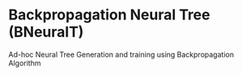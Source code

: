 # Backpropagation Neural Tree (BNeuralT)
Ad-hoc Neural Tree Generation and training using Backpropagation Algorithm
